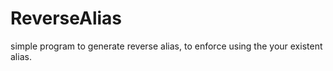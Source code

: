 # ReverseAlias
simple program  to generate  reverse alias, to enforce using the your existent alias. 
